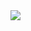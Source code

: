 <img src="https://capsule-render.vercel.app/api?type=soft&color=auto&height=300&section=header&text=Taehyeon's%GitHub%Profile&fontSize=70" />
